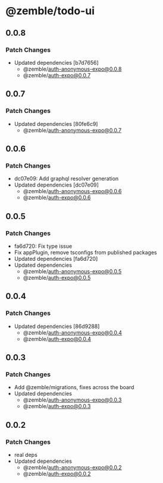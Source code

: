 # @zemble/todo-ui

## 0.0.8

### Patch Changes

- Updated dependencies [b7d7656]
  - @zemble/auth-anonymous-expo@0.0.8
  - @zemble/auth-expo@0.0.7

## 0.0.7

### Patch Changes

- Updated dependencies [80fe6c9]
  - @zemble/auth-anonymous-expo@0.0.7

## 0.0.6

### Patch Changes

- dc07e09: Add graphql resolver generation
- Updated dependencies [dc07e09]
  - @zemble/auth-anonymous-expo@0.0.6
  - @zemble/auth-expo@0.0.6

## 0.0.5

### Patch Changes

- fa6d720: Fix type issue
- Fix appPlugin, remove tsconfigs from published packages
- Updated dependencies [fa6d720]
- Updated dependencies
  - @zemble/auth-anonymous-expo@0.0.5
  - @zemble/auth-expo@0.0.5

## 0.0.4

### Patch Changes

- Updated dependencies [86d9288]
  - @zemble/auth-anonymous-expo@0.0.4
  - @zemble/auth-expo@0.0.4

## 0.0.3

### Patch Changes

- Add @zemble/migrations, fixes across the board
- Updated dependencies
  - @zemble/auth-anonymous-expo@0.0.3
  - @zemble/auth-expo@0.0.3

## 0.0.2

### Patch Changes

- real deps
- Updated dependencies
  - @zemble/auth-anonymous-expo@0.0.2
  - @zemble/auth-expo@0.0.2
